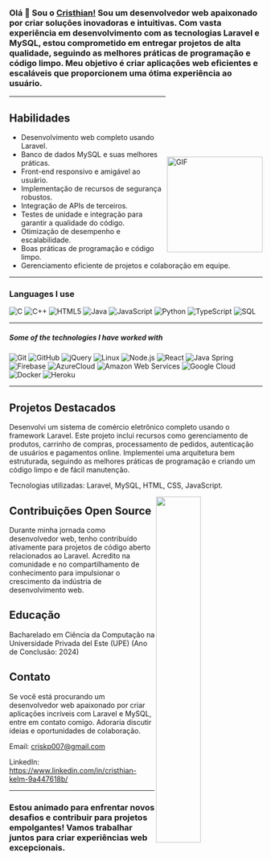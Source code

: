 ### Olá 👋 Sou o [Cristhian!](https://github.com/Danushka2/Danushka2/) Sou um desenvolvedor web apaixonado por criar soluções inovadoras e intuitivas. Com vasta experiência em desenvolvimento com as tecnologias Laravel e MySQL, estou comprometido em entregar projetos de alta qualidade, seguindo as melhores práticas de programação e código limpo. Meu objetivo é criar aplicações web eficientes e escaláveis que proporcionem uma ótima experiência ao usuário. 

<img align="right" style="margin-top: 120px" alt="GIF" height="190px" src="https://media.giphy.com/media/Ah3zHH7hvsSB2/giphy.gif" />

---

## Habilidades

- Desenvolvimento web completo usando Laravel.
- Banco de dados MySQL e suas melhores práticas.
- Front-end responsivo e amigável ao usuário.
- Implementação de recursos de segurança robustos.
- Integração de APIs de terceiros.
- Testes de unidade e integração para garantir a qualidade do código.
- Otimização de desempenho e escalabilidade.
- Boas práticas de programação e código limpo.
- Gerenciamento eficiente de projetos e colaboração em equipe.

---

### Languages I use

![C](https://img.shields.io/badge/-C-000000?style=flat&logo=c)
![C++](https://img.shields.io/badge/-C++-000000?style=flat&logo=c%2B%2B)
![HTML5](https://img.shields.io/badge/-HTML5-000000?style=flat&logo=html5)
![Java](https://img.shields.io/badge/-Java-000000?style=flat&logo=java)
![JavaScript](https://img.shields.io/badge/-JavaScript-000000?style=flat&logo=javascript)
![Python](https://img.shields.io/badge/-Python-000000?style=flat&logo=python)
![TypeScript](https://img.shields.io/badge/-TypeScript-000000?style=flat&logo=typescript)
![SQL](https://img.shields.io/badge/-SQL-000000?style=flat&logo=postgresql)

---

##### Some of the technologies I have worked with

![Git](https://img.shields.io/badge/-Git-222222?style=flat&logo=git&logoColor=F05032)
![GitHub](https://img.shields.io/badge/-GitHub-222222?style=flat&logo=github&logoColor=181717)
![jQuery](https://img.shields.io/badge/-jQuery-222222?style=flat&logo=jQuery&logoColor=0769AD)
![Linux](https://img.shields.io/badge/-Linux-222222?style=flat&logo=linux&logoColor=FCC624)
![Node.js](https://img.shields.io/badge/-Node.js-222222?style=flat&logo=node.js&logoColor=339933)
![React](https://img.shields.io/badge/-React-222222?style=flat&logo=React&logoColor=61DAFB)
![Java Spring](https://img.shields.io/badge/-Spring-222222?style=flat&logo=spring&logoColor=6DB33F)
![Firebase](https://img.shields.io/badge/Firebase-222222?style=flat-square&logo=firebase)
![AzureCloud](https://img.shields.io/badge/Microsoft%20Azure-222222?style=flat-square&logo=microsoft-azure)
![Amazon Web Services](https://img.shields.io/badge/-Amazon%20Web%20Services-222222?style=flat-square&logo=Amazon-Web-Service)
![Google Cloud](https://img.shields.io/badge/Google%20Cloud-black?style=flat-square&logo=google-cloud)
![Docker](https://img.shields.io/badge/-Docker-black?style=flat-square&logo=docker)
![Heroku](https://img.shields.io/badge/-Heroku-222222?style=flat-square&logo=heroku)
<br/>

---


## Projetos Destacados

<p class="margin-top: 15px">Desenvolvi um sistema de comércio eletrônico completo usando o framework Laravel. Este projeto inclui recursos como gerenciamento de produtos, carrinho de compras, processamento de pedidos, autenticação de usuários e pagamentos online. Implementei uma arquitetura bem estruturada, seguindo as melhores práticas de programação e criando um código limpo e de fácil manutenção.

Tecnologias utilizadas: Laravel, MySQL, HTML, CSS, JavaScript.</p>

<img src="https://user-images.githubusercontent.com/89788120/167628634-549d2bdd-609e-4275-85af-1e1974da64ca.gif" width="42%" align="right" />

## Contribuições Open Source
Durante minha jornada como desenvolvedor web, tenho contribuído ativamente para projetos de código aberto relacionados ao Laravel. Acredito na comunidade e no compartilhamento de conhecimento para impulsionar o crescimento da indústria de desenvolvimento web.

## Educação
Bacharelado em Ciência da Computação na Universidade Privada del Este (UPE) (Ano de Conclusão: 2024)


## Contato
Se você está procurando um desenvolvedor web apaixonado por criar aplicações incríveis com Laravel e MySQL, entre em contato comigo. Adoraria discutir ideias e oportunidades de colaboração.

Email: criskp007@gmail.com

LinkedIn: https://www.linkedin.com/in/cristhian-kelm-9a447618b/

---

### Estou animado para enfrentar novos desafios e contribuir para projetos empolgantes! Vamos trabalhar juntos para criar experiências web excepcionais.



